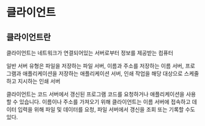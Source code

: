 #
# 클라이언트

## 클라이언트란
클라이언트는 네트워크가 연결되어있는 서버로부터 정보를 제공받는 컴퓨터

일반 서버 유형은 파일을 저장하는 파일 서버, 이름과 주소를 저장하는 이름 서버, 프로그램과 애플리케이션을 저장하는 애플리케이션 서버, 인쇄 작업을 해당 대상으로 스케줄하고 지시하는 인쇄 서버

클라이언트는 코드 서버에서 갱신된 프로그램 코드를 요청하거나 애플리케이션을 사용할 수 있습니다. 이름이나 주소를 가져오기 위해 클라이언트는 이름 서버에 접속하고 데이터 입력을 위해 파일 및 데이터를 요청, 파일 서버에서 갱신을 조회 또는 기록할 수도 있다.